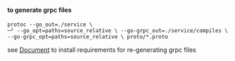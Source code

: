 #### to generate grpc files
`protoc --go_out=./service \                                                                             ─╯
--go_opt=paths=source_relative \
--go-grpc_out=./service/compiles \
--go-grpc_opt=paths=source_relative \
proto/*.proto
`

see [Document](https://grpc.io/docs/languages/go/quickstart/)  to install requirements for re-generating grpc files